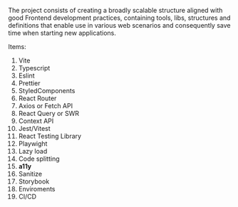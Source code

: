 The project consists of creating a broadly scalable structure aligned with good Frontend development practices, containing tools, libs, structures and definitions that enable use in various web scenarios and consequently save time when starting new applications.

Items: 

1. Vite
2. Typescript
3. Eslint
4. Prettier
5. StyledComponents
6. React Router
7. Axios or Fetch API
8. React Query or SWR
9. Context API
10. Jest/Vitest
11. React Testing Library
12. Playwight
13. Lazy load
14. Code splitting
15. **a11y**
16. Sanitize
17. Storybook
18. Enviroments
19. CI/CD